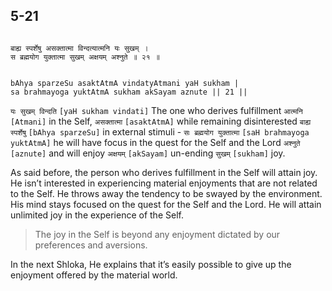## 5-21


```shloka-sa

बाह्य स्पर्शेषु असक्तात्मा विन्दत्यात्मनि यः सुखम् ।
स ब्रह्मयोग युक्तात्मा सुखम् अक्षयम् अश्नुते ॥ २१ ॥

```
```shloka-sa-hk

bAhya sparzeSu asaktAtmA vindatyAtmani yaH sukham |
sa brahmayoga yuktAtmA sukham akSayam aznute || 21 ||

```
`यः सुखम् विन्दति` `[yaH sukham vindati]` The one who derives fulfillment `आत्मनि` `[Atmani]` in the Self, `असक्तात्मा` `[asaktAtmA]` while remaining disinterested `बाह्य स्पर्शेषु` `[bAhya sparzeSu]` in external stimuli - `सः ब्रह्मयोग युक्तात्मा` `[saH brahmayoga yuktAtmA]` he will have focus in the quest for the Self and the Lord `अश्नुते` `[aznute]` and will enjoy `अक्षयम्` `[akSayam]` un-ending `सुखम्` `[sukham]` joy.

As said before, the person who derives fulfillment in the Self will attain joy. He isn’t interested in experiencing material enjoyments that are not related to the Self. He throws away the tendency to be swayed by the environment. His mind stays focused on the quest for the Self and the Lord. He will attain unlimited joy in the experience of the Self.



<a name='applnote_101'></a>
> The joy in the Self is beyond any enjoyment dictated by our preferences and aversions.



In the next Shloka, He explains that it’s easily possible to give up the enjoyment offered by the material world.


